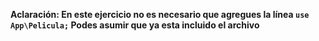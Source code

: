 **Aclaración: En este ejercicio no es necesario que agregues la línea `use App\Pelicula;` Podes asumir que ya esta incluido el archivo**